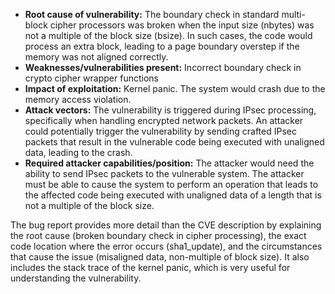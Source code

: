 - **Root cause of vulnerability:** The boundary check in standard multi-block cipher processors was broken when the input size (nbytes) was not a multiple of the block size (bsize). In such cases, the code would process an extra block, leading to a page boundary overstep if the memory was not aligned correctly.
- **Weaknesses/vulnerabilities present:** Incorrect boundary check in crypto cipher wrapper functions
- **Impact of exploitation:** Kernel panic. The system would crash due to the memory access violation.
- **Attack vectors:** The vulnerability is triggered during IPsec processing, specifically when handling encrypted network packets. An attacker could potentially trigger the vulnerability by sending crafted IPsec packets that result in the vulnerable code being executed with unaligned data, leading to the crash.
- **Required attacker capabilities/position:** The attacker would need the ability to send IPsec packets to the vulnerable system. The attacker must be able to cause the system to perform an operation that leads to the affected code being executed with unaligned data of a length that is not a multiple of the block size.

The bug report provides more detail than the CVE description by explaining the root cause (broken boundary check in cipher processing), the exact code location where the error occurs (sha1_update), and the circumstances that cause the issue (misaligned data, non-multiple of block size). It also includes the stack trace of the kernel panic, which is very useful for understanding the vulnerability.